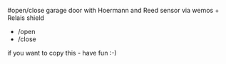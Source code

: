 #open/close garage door with Hoermann and Reed sensor via wemos + Relais shield

* /open
* /close

if you want to copy this - have fun :-)
